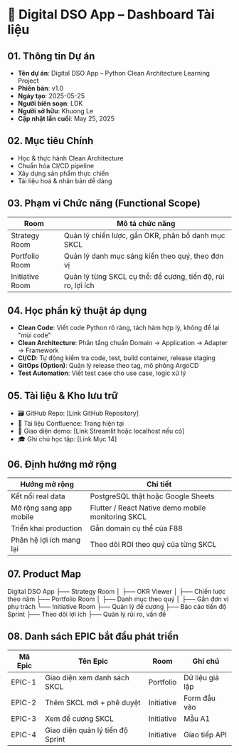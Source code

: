 
# 📘 Digital DSO App – Dashboard Tài liệu

## 01. Thông tin Dự án

- **Tên dự án**: Digital DSO App – Python Clean Architecture Learning Project  
- **Phiên bản**: v1.0  
- **Ngày tạo**: 2025-05-25  
- **Người biên soạn**: LDK  
- **Người sở hữu**: Khuong Le  
- **Cập nhật lần cuối**: May 25, 2025  

## 02. Mục tiêu Chính

- Học & thực hành Clean Architecture
- Chuẩn hóa CI/CD pipeline
- Xây dựng sản phẩm thực chiến
- Tài liệu hoá & nhân bản dễ dàng

## 03. Phạm vi Chức năng (Functional Scope)

| Room            | Mô tả chức năng                                               |
|-----------------|---------------------------------------------------------------|
| Strategy Room   | Quản lý chiến lược, gắn OKR, phân bổ danh mục SKCL            |
| Portfolio Room  | Quản lý danh mục sáng kiến theo quý, theo đơn vị              |
| Initiative Room | Quản lý từng SKCL cụ thể: đề cương, tiến độ, rủi ro, lợi ích  |

## 04. Học phần kỹ thuật áp dụng

- **Clean Code**: Viết code Python rõ ràng, tách hàm hợp lý, không để lại "mùi code"
- **Clean Architecture**: Phân tầng chuẩn Domain → Application → Adapter → Framework
- **CI/CD**: Tự động kiểm tra code, test, build container, release staging
- **GitOps (Option)**: Quản lý release theo tag, mô phỏng ArgoCD
- **Test Automation**: Viết test case cho use case, logic xử lý

## 05. Tài liệu & Kho lưu trữ

- 🗃️ GitHub Repo: [Link GitHub Repository]
- 📖 Tài liệu Confluence: Trang hiện tại
- 🧪 Giao diện demo: [Link Streamlit hoặc localhost nếu có]
- 🎓 Ghi chú học tập: [Link Mục 14]

## 06. Định hướng mở rộng

| Hướng mở rộng             | Chi tiết                                                        |
|---------------------------|------------------------------------------------------------------|
| Kết nối real data         | PostgreSQL thật hoặc Google Sheets                              |
| Mở rộng sang app mobile   | Flutter / React Native demo mobile monitoring SKCL              |
| Triển khai production     | Gắn domain cụ thể của F88                                       |
| Phân hệ lợi ích mang lại  | Theo dõi ROI theo quý của từng SKCL                             |

## 07. Product Map


Digital DSO App
├── Strategy Room
│   ├── OKR Viewer
│   ├── Chiến lược theo năm
├── Portfolio Room
│   ├── Danh mục theo quý
│   ├── Gắn đơn vị phụ trách
└── Initiative Room
├── Quản lý đề cương
├── Báo cáo tiến độ Sprint
├── Theo dõi lợi ích
├── Quản lý rủi ro, vấn đề



## 08. Danh sách EPIC bắt đầu phát triển

| Mã Epic | Tên Epic                          | Room       | Ghi chú          |
|--------|-----------------------------------|------------|------------------|
| EPIC-1 | Giao diện xem danh sách SKCL      | Portfolio  | Dữ liệu giả lập  |
| EPIC-2 | Thêm SKCL mới + phê duyệt         | Initiative | Form đầu vào     |
| EPIC-3 | Xem đề cương SKCL                 | Initiative | Mẫu A1           |
| EPIC-4 | Giao diện quản lý tiến độ Sprint  | Initiative | Giao tiếp API    |

